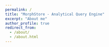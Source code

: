 ```yaml
---
permalink: /
title: "MorphStore - Analytical Query Engine"
excerpt: "About me"
author_profile: true
redirect_from: 
  - /about/
  - /about.html
---
```




